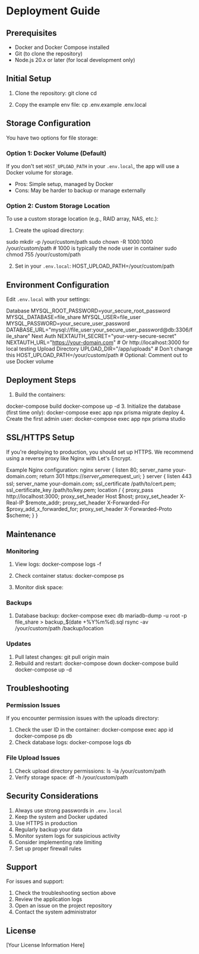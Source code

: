 # Deployment Guide

## Prerequisites
- Docker and Docker Compose installed
- Git (to clone the repository)
- Node.js 20.x or later (for local development only)

## Initial Setup

1. Clone the repository:
git clone <repository-url>
cd <repository-name>

2. Copy the example env file:
cp .env.example .env.local

## Storage Configuration

You have two options for file storage:

### Option 1: Docker Volume (Default)
If you don't set `HOST_UPLOAD_PATH` in your `.env.local`, the app will use a Docker volume for storage.
- Pros: Simple setup, managed by Docker
- Cons: May be harder to backup or manage externally

### Option 2: Custom Storage Location
To use a custom storage location (e.g., RAID array, NAS, etc.):

1. Create the upload directory:

sudo mkdir -p /your/custom/path
sudo chown -R 1000:1000 /your/custom/path # 1000 is typically the node user in container
sudo chmod 755 /your/custom/path

2. Set in your `.env.local`:
HOST_UPLOAD_PATH=/your/custom/path

## Environment Configuration

Edit `.env.local` with your settings:

Database
MYSQL_ROOT_PASSWORD=your_secure_root_password
MYSQL_DATABASE=file_share
MYSQL_USER=file_user
MYSQL_PASSWORD=your_secure_user_password
DATABASE_URL="mysql://file_user:your_secure_user_password@db:3306/file_share"
Next Auth
NEXTAUTH_SECRET="your-very-secure-secret"
NEXTAUTH_URL="https://your-domain.com" # Or http://localhost:3000 for local testing
Upload Directory
UPLOAD_DIR="/app/uploads" # Don't change this
HOST_UPLOAD_PATH=/your/custom/path # Optional: Comment out to use Docker volume

## Deployment Steps

1. Build the containers:

docker-compose build
docker-compose up -d
3. Initialize the database (first time only):
docker-compose exec app npx prisma migrate deploy
4. Create the first admin user:
docker-compose exec app npx prisma studio
## SSL/HTTPS Setup

If you're deploying to production, you should set up HTTPS. We recommend using a reverse proxy like Nginx with Let's Encrypt.

Example Nginx configuration:
nginx
server {
listen 80;
server_name your-domain.com;
return 301 https://$server_name$request_uri;
}
server {
listen 443 ssl;
server_name your-domain.com;
ssl_certificate /path/to/cert.pem;
ssl_certificate_key /path/to/key.pem;
location / {
proxy_pass http://localhost:3000;
proxy_set_header Host $host;
proxy_set_header X-Real-IP $remote_addr;
proxy_set_header X-Forwarded-For $proxy_add_x_forwarded_for;
proxy_set_header X-Forwarded-Proto $scheme;
}
}

## Maintenance

### Monitoring

1. View logs:
docker-compose logs -f
2. Check container status:
docker-compose ps

3. Monitor disk space:

### Backups

1. Database backup:
docker-compose exec db mariadb-dump -u root -p file_share > backup_$(date +%Y%m%d).sql
rsync -av /your/custom/path /backup/location

### Updates

1. Pull latest changes:
git pull origin main
2. Rebuild and restart:
docker-compose down
docker-compose build
docker-compose up -d
## Troubleshooting

### Permission Issues

If you encounter permission issues with the uploads directory:

1. Check the user ID in the container:
docker-compose exec app id
docker-compose ps db
2. Check database logs:
docker-compose logs db
### File Upload Issues

1. Check upload directory permissions:
ls -la /your/custom/path
2. Verify storage space:
df -h /your/custom/path

## Security Considerations

1. Always use strong passwords in `.env.local`
2. Keep the system and Docker updated
3. Use HTTPS in production
4. Regularly backup your data
5. Monitor system logs for suspicious activity
6. Consider implementing rate limiting
7. Set up proper firewall rules

## Support

For issues and support:
1. Check the troubleshooting section above
2. Review the application logs
3. Open an issue on the project repository
4. Contact the system administrator

## License

[Your License Information Here]
